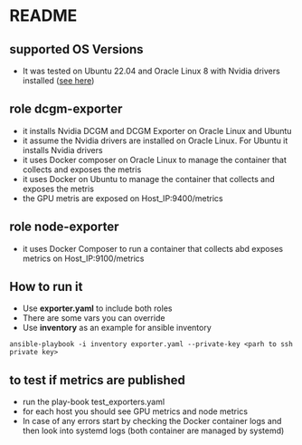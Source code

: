 # README

## supported OS Versions
- It was tested on Ubuntu 22.04 and Oracle Linux 8 with Nvidia drivers installed ([see here](https://docs.oracle.com/en-us/iaas/images/image/55a32890-2cfa-42d2-92d9-998a31eecfd0/))

## role dcgm-exporter

- it installs Nvidia DCGM and DCGM Exporter on Oracle Linux and Ubuntu
- it assume the Nvidia drivers are installed on Oracle Linux. For Ubuntu it installs Nvidia drivers 
- it uses Docker composer on Oracle Linux to manage the container that collects and exposes the metris
- it uses Docker on Ubuntu to manage the container that collects and exposes the metris
- the GPU metris are exposed on Host_IP:9400/metrics

## role node-exporter

- it uses Docker Composer to run a container that collects abd exposes metrics on Host_IP:9100/metrics

## How to run it

- Use __exporter.yaml__ to include both roles
- There are some vars you can override
- Use __inventory__ as an example for ansible inventory

```
ansible-playbook -i inventory exporter.yaml --private-key <parh to ssh private key>
```

## to test if metrics are published

- run the play-book test_exporters.yaml
- for each host you should see GPU metrics and node metrics
- In case of any errors start by checking the Docker container logs and then look into systemd logs (both container are managed by systemd)
